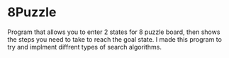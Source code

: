 # 8Puzzle
Program that allows you to enter 2 states for 8 puzzle board, then shows the steps you need to take to reach the goal state.
I made this program to try and implment diffrent types of search algorithms.
